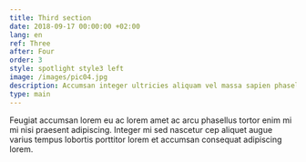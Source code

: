 ```yaml
---
title: Third section
date: 2018-09-17 00:00:00 +02:00
lang: en
ref: Three
after: Four
order: 3
style: spotlight style3 left
image: /images/pic04.jpg
description: Accumsan integer ultricies aliquam vel massa sapien phasellus
type: main
---
```


Feugiat accumsan lorem eu ac lorem amet ac arcu phasellus tortor enim mi mi nisi praesent adipiscing. Integer mi sed nascetur cep aliquet augue varius tempus lobortis porttitor lorem et accumsan consequat adipiscing lorem.
